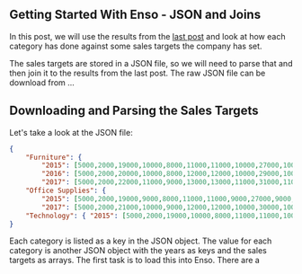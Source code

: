## Getting Started With Enso - JSON and Joins

In this post, we will use the results from the [last post](https://jdunkerley.co.uk/2023/11/10/getting-started-with-enso-parsing-selecting-and-aggregating/) and look at how each category has done against some sales targets the company has set.

The sales targets are stored in a JSON file, so we will need to parse that and then join it to the results from the last post. The raw JSON file can be download from ...


## Downloading and Parsing the Sales Targets

Let's take a look at the JSON file:

```json
{
    "Furniture": { 
        "2015": [5000,2000,19000,10000,8000,11000,11000,10000,27000,10000,26000,23000],
        "2016": [5000,2000,20000,10000,8000,12000,12000,10000,29000,10000,27000,24000],
        "2017": [5000,2000,22000,11000,9000,13000,13000,11000,31000,11000,29000,25000]},
    "Office Supplies": { 
        "2015": [5000,2000,19000,9000,8000,11000,11000,9000,27000,9000,25000,22000],"2016": [5000,2000,20000,10000,8000,11000,11000,10000,28000,10000,26000,23000],
        "2017": [5000,2000,21000,10000,9000,12000,12000,10000,30000,10000,28000,24000]},
    "Technology": { "2015": [5000,2000,19000,10000,8000,11000,11000,10000,27000,10000,26000,23000],"2016": [5000,2000,20000,10000,8000,12000,12000,10000,29000,10000,27000,24000],"2017": [5000,2000,22000,11000,9000,13000,13000,11000,31000,11000,29000,25000]}
}
```

Each category is listed as a key in the JSON object. The value for each category is another JSON object with the years as keys and the sales targets as arrays. The first task is to load this into Enso. There are a 
